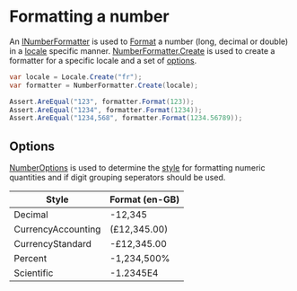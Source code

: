 ﻿# Formatting a number

An [INumberFormatter](xref:Sepia.Globalization.Numbers.INumberFormatter) is used to 
[Format](xref:Sepia.Globalization.Numbers.INumberFormatter.Format*) a number (long, decimal or double) in a 
[locale](../locale.md) specific manner. [NumberFormatter.Create](xref:Sepia.Globalization.Numbers.NumberFormatter.Create*) 
is used to create a formatter for a specific locale and a set of 
[options](xref:Sepia.Globalization.Numbers.NumberOptions).

```csharp
var locale = Locale.Create("fr");
var formatter = NumberFormatter.Create(locale);

Assert.AreEqual("123", formatter.Format(123));
Assert.AreEqual("1234", formatter.Format(1234));
Assert.AreEqual("1234,568", formatter.Format(1234.56789));
```
## Options

[NumberOptions](xref:Sepia.Globalization.Numbers.NumberOptions) is used to 
determine the [style](xref:Sepia.Globalization.Numbers.NumberStyle) for formatting numeric quantities
and if digit grouping seperators should be used.

| Style | Format (en-GB) |
| ----- | ----------- |
| Decimal | -12,345 |
| CurrencyAccounting | (£12,345.00) |
| CurrencyStandard | -£12,345.00 |
| Percent | -1,234,500% |
| Scientific | -1.2345E4 |


